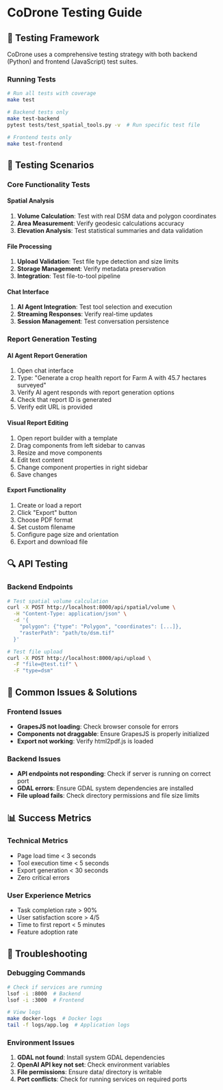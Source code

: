 # CoDrone Testing Guide

## 🧪 Testing Framework

CoDrone uses a comprehensive testing strategy with both backend (Python) and frontend (JavaScript) test suites.

### Running Tests

```bash
# Run all tests with coverage
make test

# Backend tests only
make test-backend
pytest tests/test_spatial_tools.py -v  # Run specific test file

# Frontend tests only
make test-frontend
```

## 🎯 Testing Scenarios

### Core Functionality Tests

#### Spatial Analysis
1. **Volume Calculation**: Test with real DSM data and polygon coordinates
2. **Area Measurement**: Verify geodesic calculations accuracy
3. **Elevation Analysis**: Test statistical summaries and data validation

#### File Processing
1. **Upload Validation**: Test file type detection and size limits
2. **Storage Management**: Verify metadata preservation
3. **Integration**: Test file-to-tool pipeline

#### Chat Interface
1. **AI Agent Integration**: Test tool selection and execution
2. **Streaming Responses**: Verify real-time updates
3. **Session Management**: Test conversation persistence

### Report Generation Testing

#### AI Agent Report Generation
1. Open chat interface
2. Type: "Generate a crop health report for Farm A with 45.7 hectares surveyed"
3. Verify AI agent responds with report generation options
4. Check that report ID is generated
5. Verify edit URL is provided

#### Visual Report Editing
1. Open report builder with a template
2. Drag components from left sidebar to canvas
3. Resize and move components
4. Edit text content
5. Change component properties in right sidebar
6. Save changes

#### Export Functionality
1. Create or load a report
2. Click "Export" button
3. Choose PDF format
4. Set custom filename
5. Configure page size and orientation
6. Export and download file

## 🔍 API Testing

### Backend Endpoints
```bash
# Test spatial volume calculation
curl -X POST http://localhost:8000/api/spatial/volume \
  -H "Content-Type: application/json" \
  -d '{
    "polygon": {"type": "Polygon", "coordinates": [...]},
    "rasterPath": "path/to/dsm.tif"
  }'

# Test file upload
curl -X POST http://localhost:8000/api/upload \
  -F "file=@test.tif" \
  -F "type=dsm"
```

## 🐛 Common Issues & Solutions

### Frontend Issues
- **GrapesJS not loading**: Check browser console for errors
- **Components not draggable**: Ensure GrapesJS is properly initialized
- **Export not working**: Verify html2pdf.js is loaded

### Backend Issues
- **API endpoints not responding**: Check if server is running on correct port
- **GDAL errors**: Ensure GDAL system dependencies are installed
- **File upload fails**: Check directory permissions and file size limits

## 📊 Success Metrics

### Technical Metrics
- Page load time < 3 seconds
- Tool execution time < 5 seconds
- Export generation < 30 seconds
- Zero critical errors

### User Experience Metrics
- Task completion rate > 90%
- User satisfaction score > 4/5
- Time to first report < 5 minutes
- Feature adoption rate

## 🚨 Troubleshooting

### Debugging Commands
```bash
# Check if services are running
lsof -i :8000  # Backend
lsof -i :3000  # Frontend

# View logs
make docker-logs  # Docker logs
tail -f logs/app.log  # Application logs
```

### Environment Issues
1. **GDAL not found**: Install system GDAL dependencies
2. **OpenAI API key not set**: Check environment variables
3. **File permissions**: Ensure data/ directory is writable
4. **Port conflicts**: Check for running services on required ports
